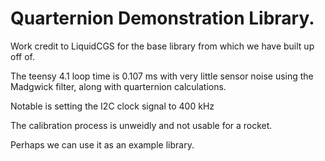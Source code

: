 # Quarternion Demonstration Library.

Work credit to LiquidCGS for the base library from which we have built up off of.

The teensy 4.1 loop time is 0.107 ms with very little sensor noise using the Madgwick filter, along with quarternion calculations.

Notable is setting the I2C clock signal to 400 kHz

The calibration process is unweidly and not usable for a rocket.

Perhaps we can use it as an example library.